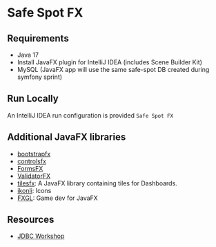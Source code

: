 # Safe Spot FX
## Requirements
- Java 17
- Install JavaFX plugin for IntelliJ IDEA (includes Scene Builder Kit)
- MySQL (JavaFX app will use the same safe-spot DB created during symfony sprint)

## Run Locally
An IntelliJ IDEA run configuration is provided `Safe Spot FX`

## Additional JavaFX libraries
- [bootstrapfx](https://github.com/kordamp/bootstrapfx)
- [controlsfx](https://controlsfx.github.io)
- [FormsFX](https://github.com/dlsc-software-consulting-gmbh/FormsFX/)
- [ValidatorFX](https://github.com/effad/ValidatorFX)
- [tilesfx](https://github.com/HanSolo/tilesfx): A JavaFX library containing tiles for Dashboards.
- [ikonli](https://kordamp.org/ikonli/#_introduction): Icons
- [FXGL](https://github.com/AlmasB/FXGL): Game dev for JavaFX

## Resources
- [JDBC Workshop](https://gitlab.com/mohamed.hosni.isi/workshopjdbc-3a)
